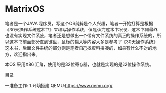 # MatrixOS

笔者是一个JAVA 程序员，写这个OS纯粹是个人兴趣，笔者一开始打算是根据《30天操作系统这本书》来编写操作系统，但是读完这本书发现，这本书到最终也没有实现文件系统，笔者还是想做出一个带有文件系统的真正的操作系统的，所以这本书前面部分直到键盘，鼠标的输入等内容大多是参考了《30天操作系统》这本书，后面文件系统的部分则是笔者自己找资料拼凑的，如果有什么不对的地方，欢迎指出来。

本OS 采用X86 汇编，使用的是32位寄存器，也就是实现的是32位操作系统。 

目录

一准备工作:
1.环境搭建
QEMU:https://www.qemu.org/


